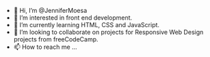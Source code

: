 - 👋 Hi, I’m @JenniferMoesa
- 👀 I’m interested in front end development.
- 🌱 I’m currently learning HTML, CSS and JavaScript.
- 💞️ I’m looking to collaborate on projects for Responsive Web Design projects from freeCodeCamp.
- 📫 How to reach me ...

<!---
JenniferMoesa/JenniferMoesa is a ✨ special ✨ repository because its `README.md` (this file) appears on your GitHub profile.
You can click the Preview link to take a look at your changes.
--->

